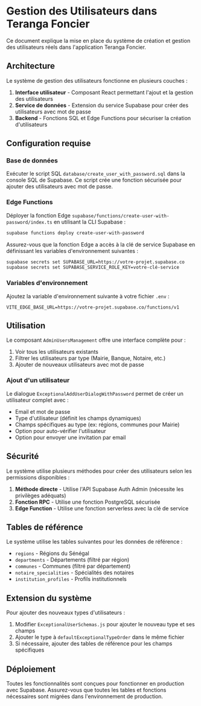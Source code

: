 # Gestion des Utilisateurs dans Teranga Foncier

Ce document explique la mise en place du système de création et gestion des utilisateurs réels dans l'application Teranga Foncier.

## Architecture

Le système de gestion des utilisateurs fonctionne en plusieurs couches :

1. **Interface utilisateur** - Composant React permettant l'ajout et la gestion des utilisateurs
2. **Service de données** - Extension du service Supabase pour créer des utilisateurs avec mot de passe
3. **Backend** - Fonctions SQL et Edge Functions pour sécuriser la création d'utilisateurs

## Configuration requise

### Base de données

Exécuter le script SQL `database/create_user_with_password.sql` dans la console SQL de Supabase. Ce script crée une fonction sécurisée pour ajouter des utilisateurs avec mot de passe.

### Edge Functions

Déployer la fonction Edge `supabase/functions/create-user-with-password/index.ts` en utilisant la CLI Supabase :

```bash
supabase functions deploy create-user-with-password
```

Assurez-vous que la fonction Edge a accès à la clé de service Supabase en définissant les variables d'environnement suivantes :

```bash
supabase secrets set SUPABASE_URL=https://votre-projet.supabase.co
supabase secrets set SUPABASE_SERVICE_ROLE_KEY=votre-clé-service
```

### Variables d'environnement

Ajoutez la variable d'environnement suivante à votre fichier `.env` :

```
VITE_EDGE_BASE_URL=https://votre-projet.supabase.co/functions/v1
```

## Utilisation

Le composant `AdminUsersManagement` offre une interface complète pour :

1. Voir tous les utilisateurs existants
2. Filtrer les utilisateurs par type (Mairie, Banque, Notaire, etc.)
3. Ajouter de nouveaux utilisateurs avec mot de passe

### Ajout d'un utilisateur

Le dialogue `ExceptionalAddUserDialogWithPassword` permet de créer un utilisateur complet avec :

- Email et mot de passe
- Type d'utilisateur (définit les champs dynamiques)
- Champs spécifiques au type (ex: régions, communes pour Mairie)
- Option pour auto-vérifier l'utilisateur
- Option pour envoyer une invitation par email

## Sécurité

Le système utilise plusieurs méthodes pour créer des utilisateurs selon les permissions disponibles :

1. **Méthode directe** - Utilise l'API Supabase Auth Admin (nécessite les privilèges adéquats)
2. **Fonction RPC** - Utilise une fonction PostgreSQL sécurisée
3. **Edge Function** - Utilise une fonction serverless avec la clé de service

## Tables de référence

Le système utilise les tables suivantes pour les données de référence :

- `regions` - Régions du Sénégal
- `departments` - Départements (filtré par région)
- `communes` - Communes (filtré par département)
- `notaire_specialities` - Spécialités des notaires
- `institution_profiles` - Profils institutionnels

## Extension du système

Pour ajouter des nouveaux types d'utilisateurs :

1. Modifier `ExceptionalUserSchemas.js` pour ajouter le nouveau type et ses champs
2. Ajouter le type à `defaultExceptionalTypeOrder` dans le même fichier
3. Si nécessaire, ajouter des tables de référence pour les champs spécifiques

## Déploiement

Toutes les fonctionnalités sont conçues pour fonctionner en production avec Supabase. Assurez-vous que toutes les tables et fonctions nécessaires sont migrées dans l'environnement de production.
